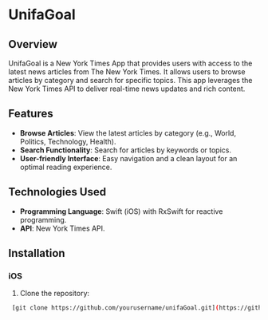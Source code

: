 # UnifaGoal

## Overview

UnifaGoal is a New York Times App that provides users with access to the latest news articles from The New York Times. It allows users to browse articles by category and search for specific topics. This app leverages the New York Times API to deliver real-time news updates and rich content.

## Features

- **Browse Articles**: View the latest articles by category (e.g., World, Politics, Technology, Health).
- **Search Functionality**: Search for articles by keywords or topics.
- **User-friendly Interface**: Easy navigation and a clean layout for an optimal reading experience.

## Technologies Used

- **Programming Language**: Swift (iOS) with RxSwift for reactive programming.
- **API**: New York Times API.

## Installation

### iOS

1. Clone the repository:
  ```bash
   [git clone https://github.com/yourusername/unifaGoal.git](https://github.com/AnnaPerekhrestUnifa/UnifaGoal.git)
